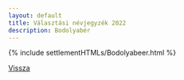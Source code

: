 ```yaml
---
layout: default
title: Választási névjegyzék 2022
description: Bodolyabér
---
```


{% include settlementHTMLs/Bodolyabeer.html %}

[Vissza](../)